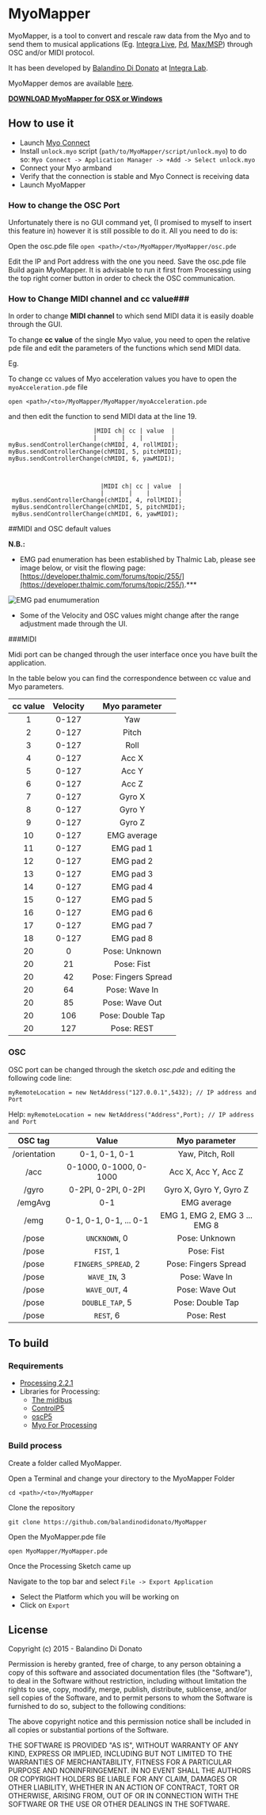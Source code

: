 # MyoMapper
MyoMapper, is a tool to convert and rescale raw data from the Myo and to send them to musical applications (Eg. [Integra Live](http://www.integralive.org), [Pd](https://puredata.info), [Max/MSP](https://cycling74.com/products/max/)) through OSC and/or MIDI protocol.

It has been developed by [Balandino Di Donato](http://www.balandinodidonato.com) at [Integra Lab](http://www.integra.io/lab).

MyoMapper demos are available [here](https://vimeo.com/album/3313801).

[**DOWNLOAD MyoMapper for OSX or Windows**](https://github.com/balandinodidonato/MyoMapper/releases/tag/1)

## How to use it

- Launch [Myo Connect](https://developer.thalmic.com/downloads)
- Install `unlock.myo`  script (`path/to/MyoMapper/script/unlock.myo`) to do so:
`Myo Connect -> Application Manager -> +Add -> Select unlock.myo`
- Connect your Myo armband
- Verify that the connection is stable and Myo Connect is receiving data
- Launch MyoMapper

### How to change the OSC Port ###
Unfortunately there is no GUI command yet, (I promised to myself to insert this feature in) however it is still possible to do it. All you need to do is:

Open the osc.pde file
`open <path>/<to>/MyoMapper/MyoMapper/osc.pde`

Edit the IP and Port address with the one you need.
Save the osc.pde file
Build again MyoMapper. It is advisable to run it first from Processing using the top right corner button in order to check the OSC communication.

### How to Change MIDI  channel and cc value###
In order to change **MIDI channel** to which send MIDI data it is easily doable through the GUI.

To change **cc value** of the single Myo value, you need to open the relative pde file and edit the parameters of the functions which send MIDI data.

Eg.

To change cc values of Myo acceleration values you have to open the `myoAcceleration.pde` file

`open <path>/<to>/MyoMapper/MyoMapper/myoAcceleration.pde`

and then edit the function to send MIDI data at the line 19.


                            |MIDI ch| cc | value  |
                            |       |    |        |
    myBus.sendControllerChange(chMIDI, 4, rollMIDI);
    myBus.sendControllerChange(chMIDI, 5, pitchMIDI);
    myBus.sendControllerChange(chMIDI, 6, yawMIDI);



                              |MIDI ch| cc | value  |
                              |       |    |        |
     myBus.sendControllerChange(chMIDI, 4, rollMIDI);
     myBus.sendControllerChange(chMIDI, 5, pitchMIDI);
     myBus.sendControllerChange(chMIDI, 6, yawMIDI);

##MIDI and OSC default values

**N.B.:**

- EMG pad enumeration has been established by Thalmic Lab, please see image below, or visit the flowing page: [https://developer.thalmic.com/forums/topic/255/](https://developer.thalmic.com/forums/topic/255/).***

![EMG pad enumumeration](http://i59.tinypic.com/1zyez3r.jpg "EMG pad enumumeration")

- Some of the Velocity and OSC values might change after the range adjustment made through the UI.

###MIDI

Midi port can be changed through the user interface once you have built the application.

In the table below you can find the correspondence between cc value and Myo parameters.

| cc value | Velocity | Myo parameter        |
| :---:    | :---:    | :---:                |
| 1        | 0-127    | Yaw                  |
| 2        | 0-127    | Pitch                |
| 3        | 0-127    | Roll                 |
| 4        | 0-127    | Acc X                |
| 5        | 0-127    | Acc Y                |
| 6        | 0-127    | Acc Z                |
| 7        | 0-127    | Gyro X               |
| 8        | 0-127    | Gyro Y               |
| 9        | 0-127    | Gyro Z               |
| 10       | 0-127    | EMG average          |
| 11       | 0-127    | EMG pad 1            |
| 12       | 0-127    | EMG pad 2            |
| 13       | 0-127    | EMG pad 3            |
| 14       | 0-127    | EMG pad 4            |
| 15       | 0-127    | EMG pad 5            |
| 16       | 0-127    | EMG pad 6            |
| 17       | 0-127    | EMG pad 7            |
| 18       | 0-127    | EMG pad 8            |
| 20       | 0        | Pose: Unknown        |
| 20       | 21       | Pose: Fist           |
| 20       | 42       | Pose: Fingers Spread |
| 20       | 64       | Pose: Wave In        |
| 20       | 85       | Pose: Wave Out       |
| 20       | 106      | Pose: Double Tap     |
| 20       | 127      | Pose: REST           |

### OSC

OSC port can be changed through the sketch *osc.pde* and editing the following code line:

`myRemoteLocation = new NetAddress("127.0.0.1",5432); // IP address and Port`

Help:
`myRemoteLocation = new NetAddress("Address",Port); // IP address and Port`

| OSC tag      | Value                  | Myo parameter                |
| :---:        | :---:                  | :---:                        |
| /orientation | 0-1, 0-1, 0-1          | Yaw, Pitch, Roll             |
| /acc         | 0-1000, 0-1000, 0-1000 | Acc X, Acc Y, Acc Z          |
| /gyro        | 0-2PI, 0-2PI, 0-2PI    | Gyro X, Gyro Y, Gyro Z       |
| /emgAvg      | 0-1                    | EMG average                  |
| /emg         | 0-1, 0-1, 0-1, ... 0-1 | EMG 1, EMG 2, EMG 3 ... EMG 8|
| /pose        | `UNCKNOWN`, 0          | Pose: Unknown                |
| /pose        | `FIST`, 1              |  Pose: Fist                  |
| /pose        | `FINGERS_SPREAD`, 2    | Pose: Fingers Spread         |
| /pose        | `WAVE_IN`, 3           | Pose: Wave In                |
| /pose        | `WAVE_OUT`, 4          | Pose: Wave Out               |
| /pose        | `DOUBLE_TAP`, 5        | Pose: Double Tap             |
| /pose        | `REST`, 6              | Pose: Rest                   |

## To build

### Requirements

- [Processing 2.2.1](https://processing.org/download/)
- Libraries for Processing:
  - [The midibus](http://www.smallbutdigital.com/themidibus.php)
  - [ControlP5](http://www.sojamo.de/libraries/controlP5/)
  - [oscP5](http://www.sojamo.de/libraries/oscP5/)
  - [Myo For Processing](https://github.com/nok/myo-processing)

### Build process

Create a folder called MyoMapper.

Open a Terminal and change your directory to the MyoMapper Folder

`cd <path>/<to>/MyoMapper`

Clone the repository

`git clone https://github.com/balandinodidonato/MyoMapper`

Open the MyoMapper.pde file

`open MyoMapper/MyoMapper.pde`

Once the Processing Sketch came up

Navigate to the top bar and select `File -> Export Application`

- Select the Platform which you will be working on
- Click on `Export`

## License ##
Copyright (c)  2015 - Balandino Di Donato

Permission is hereby granted, free of charge, to any person obtaining a copy
of this software and associated documentation files (the "Software"), to deal
in the Software without restriction, including without limitation the rights
to use, copy, modify, merge, publish, distribute, sublicense, and/or sell
copies of the Software, and to permit persons to whom the Software is
furnished to do so, subject to the following conditions:

The above copyright notice and this permission notice shall be included in
all copies or substantial portions of the Software.

THE SOFTWARE IS PROVIDED "AS IS", WITHOUT WARRANTY OF ANY KIND, EXPRESS OR
IMPLIED, INCLUDING BUT NOT LIMITED TO THE WARRANTIES OF MERCHANTABILITY,
FITNESS FOR A PARTICULAR PURPOSE AND NONINFRINGEMENT. IN NO EVENT SHALL THE
AUTHORS OR COPYRIGHT HOLDERS BE LIABLE FOR ANY CLAIM, DAMAGES OR OTHER
LIABILITY, WHETHER IN AN ACTION OF CONTRACT, TORT OR OTHERWISE, ARISING FROM,
OUT OF OR IN CONNECTION WITH THE SOFTWARE OR THE USE OR OTHER DEALINGS IN
THE SOFTWARE.
